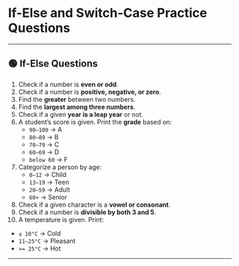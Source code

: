# If-Else and Switch-Case Practice Questions

---

## 🟢 If-Else Questions

1. Check if a number is **even or odd**.
2. Check if a number is **positive, negative, or zero**.
3. Find the **greater** between two numbers.
4. Find the **largest among three numbers**.
5. Check if a given **year is a leap year** or not.
6. A student’s score is given. Print the **grade** based on:
   - `90–100` → A
   - `80–89` → B
   - `70–79` → C
   - `60–69` → D
   - `below 60` → F
7. Categorize a person by age:
   - `0–12` → Child
   - `13–19` → Teen
   - `20–59` → Adult
   - `60+` → Senior
8. Check if a given character is a **vowel or consonant**.
9. Check if a number is **divisible by both 3 and 5**.
10. A temperature is given. Print:

- `≤ 10°C` → Cold
- `11–25°C` → Pleasant
- `>= 25°C` → Hot

---